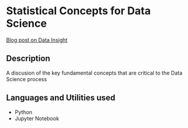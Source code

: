 # Statistical Concepts for Data Science

[Blog post on Data Insight](https://www.datainsightonline.com/post/statistical-concepts-for-data-science-12)

## Description
A discusion of the key fundamental concepts that are critical to the Data Science process

## Languages and Utilities used

* Python
* Jupyter Notebook
